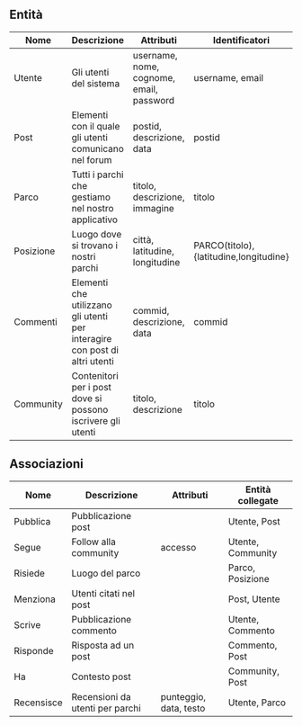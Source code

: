 ## Entità

| Nome      | Descrizione                                                                | Attributi                              | Identificatori  |
|-----------|----------------------------------------------------------------------------|----------------------------------------|-----------------|
| Utente    | Gli utenti del sistema                                                     | username, nome, cognome, email, password | username, email   |
| Post      | Elementi con il quale gli utenti comunicano nel forum                      | postid, descrizione, data              | postid          |
| Parco     | Tutti i parchi che gestiamo nel nostro applicativo                         | titolo, descrizione, immagine          | titolo          |
| Posizione | Luogo dove si trovano i nostri parchi                                      | città, latitudine, longitudine                   | PARCO(titolo), {latitudine,longitudine} |
| Commenti  | Elementi che utilizzano gli utenti per interagire con post di altri utenti | commid, descrizione, data              | commid          |
| Community | Contenitori per i post dove si possono iscrivere gli utenti                | titolo, descrizione                    | titolo          |

## Associazioni

| Nome     | Descrizione            | Attributi | Entità collegate  |
|----------|------------------------|-----------|-------------------|
| Pubblica | Pubblicazione post     |           | Utente, Post      |
| Segue    | Follow alla community  | accesso   | Utente, Community |
| Risiede  | Luogo del parco        |           | Parco, Posizione  |
| Menziona | Utenti citati nel post |           | Post, Utente      |
| Scrive   | Pubblicazione commento |           | Utente, Commento  |
| Risponde | Risposta ad un post    |           | Commento, Post    |
| Ha       | Contesto post          |           | Community, Post   |
| Recensisce       | Recensioni da utenti per parchi | punteggio, data, testo          | Utente, Parco   |